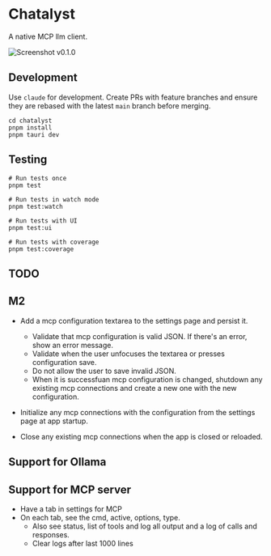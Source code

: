 # Chatalyst

A native MCP llm client.

![Screenshot v0.1.0](https://github.com/user-attachments/assets/f7421edd-dcdf-4060-86d0-8a3aa876f259)

## Development

Use `claude` for development. Create PRs with feature branches and ensure they are rebased with the latest `main` branch before merging.

```
cd chatalyst
pnpm install
pnpm tauri dev
```

## Testing

```
# Run tests once
pnpm test

# Run tests in watch mode
pnpm test:watch

# Run tests with UI
pnpm test:ui

# Run tests with coverage
pnpm test:coverage
```

## TODO


## M2
- Add a mcp configuration textarea to the settings page and persist it.
    - Validate that mcp configuration is valid JSON. If there's an error, show an error message.
    - Validate when the user unfocuses the textarea or presses configuration save.
    - Do not allow the user to save invalid JSON.
    - When it is successfuan mcp configuration is changed, shutdown any existing mcp connections and create a new one with the new configuration.

- Initialize any mcp connections with the configuration from the settings page at app startup.
- Close any existing mcp connections when the app is closed or reloaded.

## Support for Ollama

## Support for MCP server
- Have a tab in settings for MCP
- On each tab, see the cmd, active, options, type.
  - Also see status, list of tools and log all output and a log of calls and responses.
  - Clear logs after last 1000 lines

